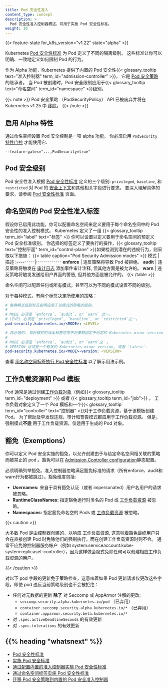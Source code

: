 ```yaml
---
title: Pod 安全性准入
content_type: concept
description: >
  Pod 安全性准入控制器概述，可用于实施 Pod 安全性标准。
weight: 10
---
```

<!--
reviewers:
- tallclair
- liggitt
title: Pod Security Admission
description: >
  An overview of the Pod Security Admission Controller, which can enforce the Pod Security
  Standards.
content_type: concept
weight: 20
min-kubernetes-server-version: v1.22
-->
  <!-- overview -->
<!--

{{< feature-state for_k8s_version="v1.22" state="alpha" >}}

The Kubernetes [Pod Security Standards](/docs/concepts/security/pod-security-standards/) define
different isolation levels for Pods. These standards let you define how you want to restrict the
behavior of pods in a clear, consistent fashion.

As an Alpha feature, Kubernetes offers a built-in _Pod Security_ {{< glossary_tooltip
text="admission controller" term_id="admission-controller" >}}, the successor
to [PodSecurityPolicies](/docs/concepts/policy/pod-security-policy/). Pod security restrictions
are applied at the {{< glossary_tooltip text="namespace" term_id="namespace" >}} level when pods
are created.

{{< note >}}
The PodSecurityPolicy API is deprecated and will be 
[removed](/docs/reference/using-api/deprecation-guide/#v1-25) from Kubernetes in v1.25.
{{< /note >}}

-->
{{< feature-state for_k8s_version="v1.22" state="alpha" >}}

Kubernetes [Pod 安全性标准](/zh/docs/concepts/security/pod-security-standards/) 为 Pod 定义了不同的隔离级别。
这些标准让你可以明确、一致地定义如何限制 Pod 的行为。

作为 Alpha 功能，Kubernetes 提供了内置的 Pod 安全性{{< glossary_tooltip
text="准入控制器" term_id="admission-controller" >}}，
它是 [Pod 安全策略](/zh/docs/concepts/policy/pod-security-policy/) 的继承者。
当 Pod 被创建时，Pod 安全限制应用于{{< glossary_tooltip text="命名空间" term_id="namespace" >}}级别。

{{< note >}}
Pod 安全策略 （PodSecurityPolicy） API 已被废弃并将在 Kubernetes v1.25 中
[移除](/docs/reference/using-api/deprecation-guide/#v1-25)。
{{< /note >}}

<!-- body -->

## 启用 Alpha 特性

<!--
Setting pod security controls by namespace is an alpha feature. You must enable the `PodSecurity`
[feature gate](/docs/reference/command-line-tools-reference/feature-gates/) in order to use it.

```shell
--feature-gates="...,PodSecurity=true"
```
-->

通过命名空间设置 Pod 安全控制是一项 alpha 功能。
你必须启用 `PodSecurity`
[特性门控](/zh/docs/reference/command-line-tools-reference/feature-gates/) 才能使用它.

```shell
--feature-gates="...,PodSecurity=true"
```

## Pod 安全级别
<!--
Pod Security admission places requirements on a Pod's [Security
Context](/docs/tasks/configure-pod-container/security-context/) and other related fields according
to the three levels defined by the [Pod Security
Standards](/docs/concepts/security/pod-security-standards): `privileged`, `baseline`, and
`restricted`. Refer to the [Pod Security Standards](/docs/concepts/security/pod-security-standards)
page for an in-depth look at those requirements.
-->

Pod 安全性准入根据 [Pod 安全性标准](/zh/docs/tasks/configure-pod-container/security-context/) 定义的三个级别: `privileged`, `baseline`, 和
`restricted` 对 Pod 的 [安全上下文](/zh/docs/tasks/configure-pod-container/security-context/)和其他相关字段进行要求。
要深入理解具体的要求，请参阅 [Pod 安全性标准](/zh/docs/concepts/security/pod-security-standards) 页面。

## 命名空间的 Pod 安全性准入标签
<!--
Provided that you have enabled this feature, you can configure namespaces to define the admission
control mode you want to use for pod security in each namespace. Kubernetes defines a set of 
{{< glossary_tooltip term_id="label" text="labels" >}} that you can set to define which of the 
predefined Pod Security Standard levels you want to use for a namespace. The label you select
defines what action the {{< glossary_tooltip text="control plane" term_id="control-plane" >}}
takes if a potential violation is detected:

{{< table caption="Pod Security Admission modes" >}}
Mode | Description
:---------|:------------
**enforce** | Policy violations will cause the pod to be rejected.
**audit** | Policy violations will trigger the addition of an audit annotation to the event recorded in the [audit log](/docs/tasks/debug-application-cluster/audit/), but are otherwise allowed.
**warn** | Policy violations will trigger a user-facing warning, but are otherwise allowed.
{{< /table >}}
-->
假设你已启用此功能，你可以配置命名空间来定义要用于每个命名空间中的 Pod 安全性的准入控制模式。
Kubernetes 定义了一组 {{< glossary_tooltip term_id="label" text="标签" >}} 你可以设置以定义要用于命名空间的预定义 Pod 安全标准级别。
你选择的标签定义了要执行的操作，{{< glossary_tooltip text="控制平面" term_id="control-plane" >}}如果检测到潜在的违规行为，则采取以下措施：
{{< table caption="Pod Security Admission modes" >}}
模式 | 描述
:---------|:------------
**enforce** | 违反策略将导致 Pod 被拒绝。
**audit** | 违反策略将触发在 [审计日志](/docs/tasks/debug-application-cluster/audit/) 添加事件审计注释, 但其他方面是被允许的。
**warn** | 违反策略将触发发送给用户界面的警告, 但其他方面是被允许的。
{{< /table >}}

<!--
A namespace can configure any or all modes, or even set a different level for different modes.

For each mode, there are two labels that determine the policy used:
-->
命名空间可以配置任何或所有模式，甚至可以为不同的模式设置不同的级别。

对于每种模式，有两个标签决定所使用的策略：

```yaml
# 每种模式级别标签指明应用于该模式的策略的级别。
#
# MODE 必须是 `enforce`, `audit`, or `warn` 之一。
# LEVEL 必须是 `privileged`, `baseline`, or `restricted`之一。
pod-security.kubernetes.io/<MODE>: <LEVEL>

# 非必选的: 每种模式的版本标签可用于将策略固定于给定的 Kubernetes minor version (例如 v{{< skew latestVersion >}}).
#
# MODE 必须是 `enforce`, `audit`, or `warn`之一。
# VERSION 必须是一个有效的 Kubernetes minor version, 或者 `latest`.
pod-security.kubernetes.io/<MODE>-version: <VERSION>
```
<!--
Check out [Enforce Pod Security Standards with Namespace Labels](/docs/tasks/configure-pod-container/enforce-standards-namespace-labels) to see example usage.
-->
查看 [用名称空间标签执行 Pod 安全性标准](/docs/tasks/configure-pod-container/enforce-standards-namespace-labels) 以了解示用法示例。

## 工作负载资源和 Pod 模板
<!--
Pods are often created indirectly, by creating a [workload
object](/docs/concepts/workloads/controllers/) such as a {{< glossary_tooltip
term_id="deployment" >}} or {{< glossary_tooltip term_id="job">}}. The workload object defines a
_Pod template_ and a {{< glossary_tooltip term_id="controller" text="controller" >}} for the
workload resource creates Pods based on that template. To help catch violations early, both the
audit and warning modes are applied to the workload resources. However, enforce mode is **not**
applied to workload resources, only to the resulting pod objects.
-->

Pod 通常是通过创建[工作负载对象](/zh/docs/concepts/workloads/controllers/)（例如{{< glossary_tooltip
term_id="deployment" >}} 或者 {{< glossary_tooltip term_id="job">}} 。 
工作负载对象定义了一个 Pod 模板和一个{{< glossary_tooltip term_id="controller" text="控制器" >}}对于工作负载资源，基于该模板创建 Pod。
为了帮助及早发现违规，审计和警告模式都应用于工作负载资源。
但是，强制模式**不适** 用于工作负载资源，仅适用于生成的 Pod 对象。

## 豁免（Exemptions）
<!--
You can define _exemptions_ from pod security enforcement in order allow the creation of pods that
would have otherwise been prohibited due to the policy associated with a given namespace.
Exemptions can be statically configured in the
[Admission Controller configuration](/docs/tasks/configure-pod-container/enforce-standards-admission-controller/#configure-the-admission-controller).

Exemptions must be explicitly enumerated. Requests meeting exemption criteria are _ignored_ by the
Admission Controller (all `enforce`, `audit` and `warn` behaviors are skipped). Exemption dimensions include:

- **Usernames:** requests from users with an exempt authenticated (or impersonated) username are
  ignored.
- **RuntimeClassNames:** pods and [workload resources](#workload-resources-and-pod-templates) specifying an exempt runtime class name are
  ignored.
- **Namespaces:** pods and [workload resources](#workload-resources-and-pod-templates) in an exempt namespace are ignored.

{{< caution >}}

Most pods are created by a controller in response to a [workload
resource](#workload-resources-and-pod-templates), meaning that exempting an end user will only
exempt them from enforcement when creating pods directly, but not when creating a workload resource.
Controller service accounts (such as `system:serviceaccount:kube-system:replicaset-controller`)
should generally not be exempted, as doing so would implicitly exempt any user that can create the
corresponding workload resource.

{{< /caution >}}
-->
你可以定义 Pod 安全实施的豁免，以允许创建由于与给定命名空间相关联的策略而被禁止的 pod 。豁免可以在
[Admission Controller configuration](/docs/tasks/configure-pod-container/enforce-standards-admission-controller/#configure-the-admission-controller)静态配置。

必须明确列举豁免。准入控制器忽略满足豁免标准的请求（所有enforce、audit和warn行为都被跳过）。豁免维度包括:

- **Usernames:** 来自于具有豁免认证（或者 impersonated）用户名用户的请求被忽略。
- **RuntimeClassNames:** 指定豁免运行时类名的 Pod 或 [工作负载资源](#workload-resources-and-pod-templates) 被忽略。
- **Namespaces:** 指定豁免命名空的 Pods 或 [工作负载资源](#workload-resources-and-pod-templates) 被忽略。

{{< caution >}}

大多数 Pod 是由控制器创建的，以响应 [工作负载资源](#workload-resources-and-pod-templates), 这意味着豁免最终用户只会在直接创建 Pod 时免除他们的强制执行，而在创建工作负载资源时则不会。
通常不应免除控制器服务帐户（例如 system:serviceaccount:kube-system:replicaset-controller），因为这样做会隐式免除任何可以创建相应工作负载资源的用户。

{{< /caution >}}
<!--
Updates to the following pod fields are exempt from policy checks, meaning that if a pod update
request only changes these fields, it will not be denied even if the pod is in violation of the
current policy level:

- Any metadata updates **except** changes to the seccomp or AppArmor annotations:
  - `seccomp.security.alpha.kubernetes.io/pod` (deprecated)
  - `container.seccomp.security.alpha.kubernetes.io/*` (deprecated)
  - `container.apparmor.security.beta.kubernetes.io/*`
- Valid updates to `.spec.activeDeadlineSeconds`
- Valid updates to `.spec.tolerations`
-->
对以下 pod 字段的更新免于策略检查，这意味着如果 Pod 更新请求仅更改这些字段，即使 pod 违反当前策略级别也不会被拒绝：

- 任何对元数据的更新 **除了** 对 Seccomp 或 AppArmor 注解的更改:
  - `seccomp.security.alpha.kubernetes.io/pod` （已弃用）
  - `container.seccomp.security.alpha.kubernetes.io/*` （已弃用）
  - `container.apparmor.security.beta.kubernetes.io/*`
- 对 `.spec.activeDeadlineSeconds` 的有效更新
- 对 `.spec.tolerations` 的有效更新

## {{% heading "whatsnext" %}}

- [Pod 安全性标准](/zh/docs/concepts/security/pod-security-standards)
- [实施 Pod 安全标准](/docs/setup/best-practices/enforcing-pod-security-standards)
- [通过配置内置的准入控制器实施 Pod 安全性标准](/docs/tasks/configure-pod-container/enforce-standards-admission-controller)
- [通过命名空间标签实施 Pod 安全性标准](/docs/tasks/configure-pod-container/enforce-standards-namespace-labels)
- [迁移 Pod 安全策略到内置的 Pod 安全准入控制器](/docs/tasks/configure-pod-container/migrate-from-psp)
